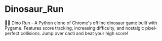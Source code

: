 # Dinosaur_Run
🐍🦖 Dino Run - A Python clone of Chrome's offline dinosaur game built with Pygame. Features score tracking, increasing difficulty, and nostalgic pixel-perfect collisions. Jump over cacti and beat your high score!
